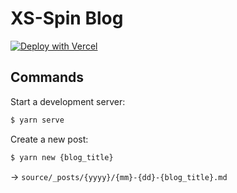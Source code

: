 # XS-Spin Blog

[![Deploy with Vercel](https://vercel.com/button)](https://blog.arkark.dev)

## Commands

Start a development server:

```sh
$ yarn serve
```

Create a new post:

```sh
$ yarn new {blog_title}
```

-> `source/_posts/{yyyy}/{mm}-{dd}-{blog_title}.md`
